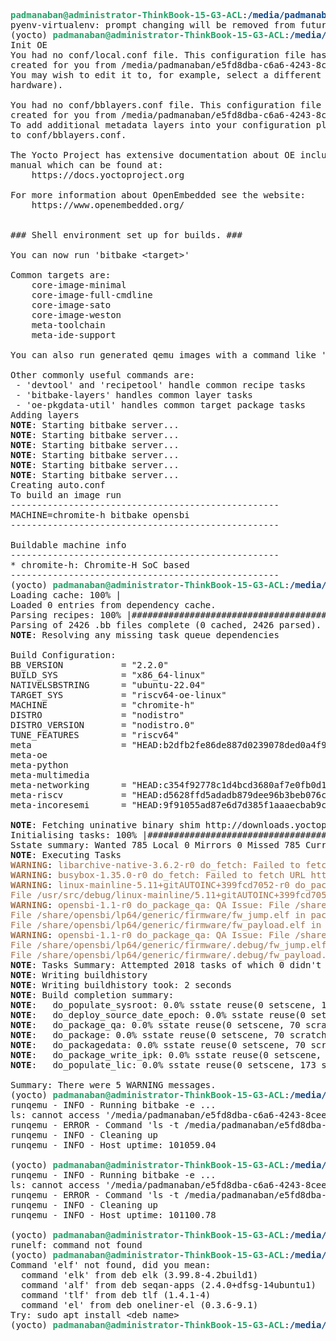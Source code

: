 <pre><font color="#26A269"><b>padmanaban@administrator-ThinkBook-15-G3-ACL</b></font>:<font color="#12488B"><b>/media/padmanaban/e5fd8dba-c6a6-4243-8cee-aed03004ac1d/r-i</b></font>$ pyenv activate yocto 
pyenv-virtualenv: prompt changing will be removed from future release. configure `export PYENV_VIRTUALENV_DISABLE_PROMPT=1&apos; to simulate the behavior.
(yocto) <font color="#26A269"><b>padmanaban@administrator-ThinkBook-15-G3-ACL</b></font>:<font color="#12488B"><b>/media/padmanaban/e5fd8dba-c6a6-4243-8cee-aed03004ac1d/r-i</b></font>$ . ./meta-incoresemi/setup.sh
Init OE
You had no conf/local.conf file. This configuration file has therefore been
created for you from /media/padmanaban/e5fd8dba-c6a6-4243-8cee-aed03004ac1d/r-i/openembedded-core/meta/conf/templates/default/local.conf.sample
You may wish to edit it to, for example, select a different MACHINE (target
hardware).

You had no conf/bblayers.conf file. This configuration file has therefore been
created for you from /media/padmanaban/e5fd8dba-c6a6-4243-8cee-aed03004ac1d/r-i/openembedded-core/meta/conf/templates/default/bblayers.conf.sample
To add additional metadata layers into your configuration please add entries
to conf/bblayers.conf.

The Yocto Project has extensive documentation about OE including a reference
manual which can be found at:
    https://docs.yoctoproject.org

For more information about OpenEmbedded see the website:
    https://www.openembedded.org/


### Shell environment set up for builds. ###

You can now run &apos;bitbake &lt;target&gt;&apos;

Common targets are:
    core-image-minimal
    core-image-full-cmdline
    core-image-sato
    core-image-weston
    meta-toolchain
    meta-ide-support

You can also run generated qemu images with a command like &apos;runqemu qemux86-64&apos;.

Other commonly useful commands are:
 - &apos;devtool&apos; and &apos;recipetool&apos; handle common recipe tasks
 - &apos;bitbake-layers&apos; handles common layer tasks
 - &apos;oe-pkgdata-util&apos; handles common target package tasks
Adding layers
<b>NOTE</b>: Starting bitbake server...
<b>NOTE</b>: Starting bitbake server...
<b>NOTE</b>: Starting bitbake server...
<b>NOTE</b>: Starting bitbake server...
<b>NOTE</b>: Starting bitbake server...
<b>NOTE</b>: Starting bitbake server...
Creating auto.conf
To build an image run
---------------------------------------------------
MACHINE=chromite-h bitbake opensbi
---------------------------------------------------

Buildable machine info
---------------------------------------------------
* chromite-h: Chromite-H SoC based
---------------------------------------------------
(yocto) <font color="#26A269"><b>padmanaban@administrator-ThinkBook-15-G3-ACL</b></font>:<font color="#12488B"><b>/media/padmanaban/e5fd8dba-c6a6-4243-8cee-aed03004ac1d/r-i/build</b></font>$ MACHINE=chromite-h bitbake opensbi
Loading cache: 100% |                                                                                                                                                                      | ETA:  --:--:--
Loaded 0 entries from dependency cache.
Parsing recipes: 100% |#####################################################################################################################################################################| Time: 0:00:40
Parsing of 2426 .bb files complete (0 cached, 2426 parsed). 3842 targets, 369 skipped, 0 masked, 0 errors.
<b>NOTE</b>: Resolving any missing task queue dependencies

Build Configuration:
BB_VERSION           = &quot;2.2.0&quot;
BUILD_SYS            = &quot;x86_64-linux&quot;
NATIVELSBSTRING      = &quot;ubuntu-22.04&quot;
TARGET_SYS           = &quot;riscv64-oe-linux&quot;
MACHINE              = &quot;chromite-h&quot;
DISTRO               = &quot;nodistro&quot;
DISTRO_VERSION       = &quot;nodistro.0&quot;
TUNE_FEATURES        = &quot;riscv64&quot;
meta                 = &quot;HEAD:b2dfb2fe86de887d0239078ded0a4f9e8c677d83&quot;
meta-oe              
meta-python          
meta-multimedia      
meta-networking      = &quot;HEAD:c354f92778c1d4bcd3680af7e0fb0d1414de2344&quot;
meta-riscv           = &quot;HEAD:d5628ffd5adadb879dee96b3beb076ca2abfcf6d&quot;
meta-incoresemi      = &quot;HEAD:9f91055ad87e6d7d385f1aaaecbab9c31f5b4cf3&quot;

<b>NOTE</b>: Fetching uninative binary shim http://downloads.yoctoproject.org/releases/uninative/3.7/x86_64-nativesdk-libc-3.7.tar.xz;sha256sum=b110bf2e10fe420f5ca2f3ec55f048ee5f0a54c7e34856a3594e51eb2aea0570 (will check PREMIRRORS first)
Initialising tasks: 100% |##################################################################################################################################################################| Time: 0:00:02
Sstate summary: Wanted 785 Local 0 Mirrors 0 Missed 785 Current 0 (0% match, 0% complete)
<b>NOTE</b>: Executing Tasks
<font color="#A2734C"><b>WARNING</b></font>: <font color="#A2734C">libarchive-native-3.6.2-r0 do_fetch: Failed to fetch URL http://libarchive.org/downloads/libarchive-3.6.2.tar.gz, attempting MIRRORS if available</font>
<font color="#A2734C"><b>WARNING</b></font>: <font color="#A2734C">busybox-1.35.0-r0 do_fetch: Failed to fetch URL https://busybox.net/downloads/busybox-1.35.0.tar.bz2;name=tarball, attempting MIRRORS if available</font>
<font color="#A2734C"><b>WARNING</b></font>: <font color="#A2734C">linux-mainline-5.11+gitAUTOINC+399fcd7052-r0 do_package_qa: QA Issue: File /usr/src/debug/linux-mainline/5.11+gitAUTOINC+399fcd7052-r0/lib/oid_registry_data.c in package linux-mainline-src contains reference to TMPDIR</font>
<font color="#A2734C">File /usr/src/debug/linux-mainline/5.11+gitAUTOINC+399fcd7052-r0/drivers/tty/vt/consolemap_deftbl.c in package linux-mainline-src contains reference to TMPDIR [buildpaths]</font>
<font color="#A2734C"><b>WARNING</b></font>: <font color="#A2734C">opensbi-1.1-r0 do_package_qa: QA Issue: File /share/opensbi/lp64/generic/firmware/fw_dynamic.elf in package opensbi contains reference to TMPDIR</font>
<font color="#A2734C">File /share/opensbi/lp64/generic/firmware/fw_jump.elf in package opensbi contains reference to TMPDIR</font>
<font color="#A2734C">File /share/opensbi/lp64/generic/firmware/fw_payload.elf in package opensbi contains reference to TMPDIR [buildpaths]</font>
<font color="#A2734C"><b>WARNING</b></font>: <font color="#A2734C">opensbi-1.1-r0 do_package_qa: QA Issue: File /share/opensbi/lp64/generic/firmware/.debug/fw_dynamic.elf in package opensbi-dbg contains reference to TMPDIR</font>
<font color="#A2734C">File /share/opensbi/lp64/generic/firmware/.debug/fw_jump.elf in package opensbi-dbg contains reference to TMPDIR</font>
<font color="#A2734C">File /share/opensbi/lp64/generic/firmware/.debug/fw_payload.elf in package opensbi-dbg contains reference to TMPDIR [buildpaths]</font>
<b>NOTE</b>: Tasks Summary: Attempted 2018 tasks of which 0 didn&apos;t need to be rerun and all succeeded.
<b>NOTE</b>: Writing buildhistory
<b>NOTE</b>: Writing buildhistory took: 2 seconds
<b>NOTE</b>: Build completion summary:
<b>NOTE</b>:   do_populate_sysroot: 0.0% sstate reuse(0 setscene, 150 scratch)
<b>NOTE</b>:   do_deploy_source_date_epoch: 0.0% sstate reuse(0 setscene, 175 scratch)
<b>NOTE</b>:   do_package_qa: 0.0% sstate reuse(0 setscene, 70 scratch)
<b>NOTE</b>:   do_package: 0.0% sstate reuse(0 setscene, 70 scratch)
<b>NOTE</b>:   do_packagedata: 0.0% sstate reuse(0 setscene, 70 scratch)
<b>NOTE</b>:   do_package_write_ipk: 0.0% sstate reuse(0 setscene, 70 scratch)
<b>NOTE</b>:   do_populate_lic: 0.0% sstate reuse(0 setscene, 173 scratch)

Summary: There were 5 WARNING messages.
(yocto) <font color="#26A269"><b>padmanaban@administrator-ThinkBook-15-G3-ACL</b></font>:<font color="#12488B"><b>/media/padmanaban/e5fd8dba-c6a6-4243-8cee-aed03004ac1d/r-i/build</b></font>$ runqemu
runqemu - INFO - Running bitbake -e ...
ls: cannot access &apos;/media/padmanaban/e5fd8dba-c6a6-4243-8cee-aed03004ac1d/r-i/build/tmp-glibc/deploy/images/chromite-h/*.qemuboot.conf&apos;: No such file or directory
runqemu - ERROR - Command &apos;ls -t /media/padmanaban/e5fd8dba-c6a6-4243-8cee-aed03004ac1d/r-i/build/tmp-glibc/deploy/images/chromite-h/*.qemuboot.conf&apos; returned non-zero exit status 2.
runqemu - INFO - Cleaning up
runqemu - INFO - Host uptime: 101059.04

(yocto) <font color="#26A269"><b>padmanaban@administrator-ThinkBook-15-G3-ACL</b></font>:<font color="#12488B"><b>/media/padmanaban/e5fd8dba-c6a6-4243-8cee-aed03004ac1d/r-i/build</b></font>$ runqemu
runqemu - INFO - Running bitbake -e ...
ls: cannot access &apos;/media/padmanaban/e5fd8dba-c6a6-4243-8cee-aed03004ac1d/r-i/build/tmp-glibc/deploy/images/chromite-h/*.qemuboot.conf&apos;: No such file or directory
runqemu - ERROR - Command &apos;ls -t /media/padmanaban/e5fd8dba-c6a6-4243-8cee-aed03004ac1d/r-i/build/tmp-glibc/deploy/images/chromite-h/*.qemuboot.conf&apos; returned non-zero exit status 2.
runqemu - INFO - Cleaning up
runqemu - INFO - Host uptime: 101100.78

(yocto) <font color="#26A269"><b>padmanaban@administrator-ThinkBook-15-G3-ACL</b></font>:<font color="#12488B"><b>/media/padmanaban/e5fd8dba-c6a6-4243-8cee-aed03004ac1d/r-i/build</b></font>$ runelf
runelf: command not found
(yocto) <font color="#26A269"><b>padmanaban@administrator-ThinkBook-15-G3-ACL</b></font>:<font color="#12488B"><b>/media/padmanaban/e5fd8dba-c6a6-4243-8cee-aed03004ac1d/r-i/build</b></font>$ elf
Command &apos;elf&apos; not found, did you mean:
  command &apos;elk&apos; from deb elk (3.99.8-4.2build1)
  command &apos;alf&apos; from deb seqan-apps (2.4.0+dfsg-14ubuntu1)
  command &apos;tlf&apos; from deb tlf (1.4.1-4)
  command &apos;el&apos; from deb oneliner-el (0.3.6-9.1)
Try: sudo apt install &lt;deb name&gt;
(yocto) <font color="#26A269"><b>padmanaban@administrator-ThinkBook-15-G3-ACL</b></font>:<font color="#12488B"><b>/media/padmanaban/e5fd8dba-c6a6-4243-8cee-aed03004ac1d/r-i/build</b></font>$ 
</pre>
